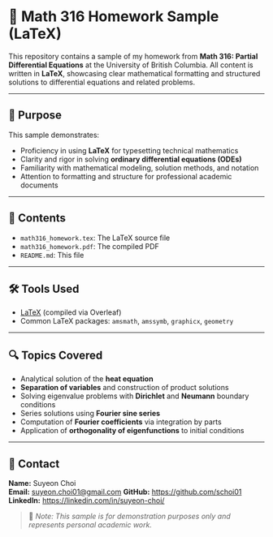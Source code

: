 # 📄 Math 316 Homework Sample (LaTeX)

This repository contains a sample of my homework from **Math 316: Partial Differential Equations** at the University of British Columbia. All content is written in **LaTeX**, showcasing clear mathematical formatting and structured solutions to differential equations and related problems.

---

## 📌 Purpose

This sample demonstrates:

- Proficiency in using **LaTeX** for typesetting technical mathematics  
- Clarity and rigor in solving **ordinary differential equations (ODEs)**  
- Familiarity with mathematical modeling, solution methods, and notation  
- Attention to formatting and structure for professional academic documents  

---

## 📂 Contents

- `math316_homework.tex`: The LaTeX source file  
- `math316_homework.pdf`: The compiled PDF  
- `README.md`: This file  

---

## 🛠 Tools Used

- [LaTeX](https://www.latex-project.org/) (compiled via Overleaf)
- Common LaTeX packages: `amsmath`, `amssymb`, `graphicx`, `geometry`  

---

## 🔍 Topics Covered

- Analytical solution of the **heat equation**  
- **Separation of variables** and construction of product solutions  
- Solving eigenvalue problems with **Dirichlet** and **Neumann** boundary conditions  
- Series solutions using **Fourier sine series**  
- Computation of **Fourier coefficients** via integration by parts  
- Application of **orthogonality of eigenfunctions** to initial conditions  

---

## 📧 Contact

**Name:** Suyeon Choi  
**Email:** suyeon.choi01@gmail.com
**GitHub:** https://github.com/schoi01
**LinkedIn:** https://linkedin.com/in/suyeon-choi/

> 📎 *Note: This sample is for demonstration purposes only and represents personal academic work.*

